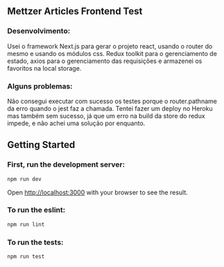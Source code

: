 ## Mettzer Articles Frontend Test

### Desenvolvimento:

Usei o framework Next.js para gerar o projeto react, usando o router do mesmo e usando os módulos css. Redux toolkit para o gerenciamento de estado, axios para o gerenciamento das requisições e armazenei os favoritos na local storage.

### Alguns problemas:

Não consegui executar com sucesso os testes porque o router.pathname da erro quando o jest faz a chamada.
Tentei fazer um deploy no Heroku mas também sem sucesso, já que um erro na build da store do redux impede, e não achei uma solução por enquanto.

## Getting Started

### First, run the development server:

```bash
npm run dev
```

Open [http://localhost:3000](http://localhost:3000) with your browser to see the result.

### To run the eslint:

```bash
npm run lint
```

### To run the tests:

```bash
npm run test
```
